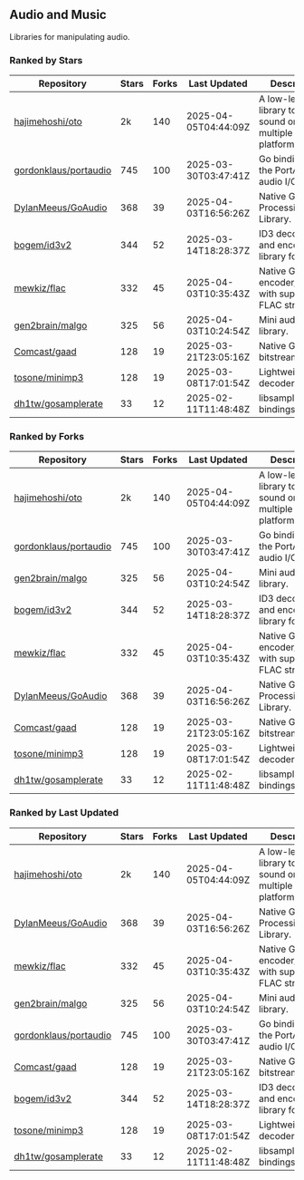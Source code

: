 ## Audio and Music

Libraries for manipulating audio.

### Ranked by Stars

| Repository | Stars | Forks | Last Updated | Description | 
|------------|-------|-------|--------------|-------------|
| [hajimehoshi/oto](https://github.com/hajimehoshi/oto) | 2k | 140 | 2025-04-05T04:44:09Z |  A low-level library to play sound on multiple platforms. |
| [gordonklaus/portaudio](https://github.com/gordonklaus/portaudio) | 745 | 100 | 2025-03-30T03:47:41Z |  Go bindings for the PortAudio audio I/O library. |
| [DylanMeeus/GoAudio](https://github.com/DylanMeeus/GoAudio) | 368 | 39 | 2025-04-03T16:56:26Z |  Native Go Audio Processing Library. |
| [bogem/id3v2](https://github.com/bogem/id3v2) | 344 | 52 | 2025-03-14T18:28:37Z |  ID3 decoding and encoding library for Go. |
| [mewkiz/flac](https://github.com/mewkiz/flac) | 332 | 45 | 2025-04-03T10:35:43Z |  Native Go FLAC encoder/decoder with support for FLAC streams. |
| [gen2brain/malgo](https://github.com/gen2brain/malgo) | 325 | 56 | 2025-04-03T10:24:54Z |  Mini audio library. |
| [Comcast/gaad](https://github.com/Comcast/gaad) | 128 | 19 | 2025-03-21T23:05:16Z |  Native Go AAC bitstream parser. |
| [tosone/minimp3](https://github.com/tosone/minimp3) | 128 | 19 | 2025-03-08T17:01:54Z |  Lightweight MP3 decoder library. |
| [dh1tw/gosamplerate](https://github.com/dh1tw/gosamplerate) | 33 | 12 | 2025-02-11T11:48:48Z |  libsamplerate bindings for go. |

### Ranked by Forks

| Repository | Stars | Forks | Last Updated | Description | 
|------------|-------|-------|--------------|-------------|
| [hajimehoshi/oto](https://github.com/hajimehoshi/oto) | 2k | 140 | 2025-04-05T04:44:09Z |  A low-level library to play sound on multiple platforms. |
| [gordonklaus/portaudio](https://github.com/gordonklaus/portaudio) | 745 | 100 | 2025-03-30T03:47:41Z |  Go bindings for the PortAudio audio I/O library. |
| [gen2brain/malgo](https://github.com/gen2brain/malgo) | 325 | 56 | 2025-04-03T10:24:54Z |  Mini audio library. |
| [bogem/id3v2](https://github.com/bogem/id3v2) | 344 | 52 | 2025-03-14T18:28:37Z |  ID3 decoding and encoding library for Go. |
| [mewkiz/flac](https://github.com/mewkiz/flac) | 332 | 45 | 2025-04-03T10:35:43Z |  Native Go FLAC encoder/decoder with support for FLAC streams. |
| [DylanMeeus/GoAudio](https://github.com/DylanMeeus/GoAudio) | 368 | 39 | 2025-04-03T16:56:26Z |  Native Go Audio Processing Library. |
| [Comcast/gaad](https://github.com/Comcast/gaad) | 128 | 19 | 2025-03-21T23:05:16Z |  Native Go AAC bitstream parser. |
| [tosone/minimp3](https://github.com/tosone/minimp3) | 128 | 19 | 2025-03-08T17:01:54Z |  Lightweight MP3 decoder library. |
| [dh1tw/gosamplerate](https://github.com/dh1tw/gosamplerate) | 33 | 12 | 2025-02-11T11:48:48Z |  libsamplerate bindings for go. |

### Ranked by Last Updated

| Repository | Stars | Forks | Last Updated | Description | 
|------------|-------|-------|--------------|-------------|
| [hajimehoshi/oto](https://github.com/hajimehoshi/oto) | 2k | 140 | 2025-04-05T04:44:09Z |  A low-level library to play sound on multiple platforms. |
| [DylanMeeus/GoAudio](https://github.com/DylanMeeus/GoAudio) | 368 | 39 | 2025-04-03T16:56:26Z |  Native Go Audio Processing Library. |
| [mewkiz/flac](https://github.com/mewkiz/flac) | 332 | 45 | 2025-04-03T10:35:43Z |  Native Go FLAC encoder/decoder with support for FLAC streams. |
| [gen2brain/malgo](https://github.com/gen2brain/malgo) | 325 | 56 | 2025-04-03T10:24:54Z |  Mini audio library. |
| [gordonklaus/portaudio](https://github.com/gordonklaus/portaudio) | 745 | 100 | 2025-03-30T03:47:41Z |  Go bindings for the PortAudio audio I/O library. |
| [Comcast/gaad](https://github.com/Comcast/gaad) | 128 | 19 | 2025-03-21T23:05:16Z |  Native Go AAC bitstream parser. |
| [bogem/id3v2](https://github.com/bogem/id3v2) | 344 | 52 | 2025-03-14T18:28:37Z |  ID3 decoding and encoding library for Go. |
| [tosone/minimp3](https://github.com/tosone/minimp3) | 128 | 19 | 2025-03-08T17:01:54Z |  Lightweight MP3 decoder library. |
| [dh1tw/gosamplerate](https://github.com/dh1tw/gosamplerate) | 33 | 12 | 2025-02-11T11:48:48Z |  libsamplerate bindings for go. |

